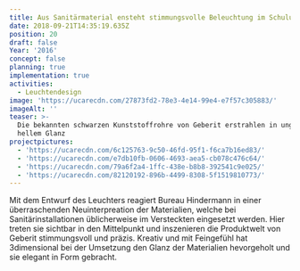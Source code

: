 ```yaml
---
title: Aus Sanitärmaterial ensteht stimmungsvolle Beleuchtung im Schulungsraum
date: 2018-09-21T14:35:19.635Z
position: 20
draft: false
Year: '2016'
concept: false
planning: true
implementation: true
activities:
  - Leuchtendesign
image: 'https://ucarecdn.com/27873fd2-78e3-4e14-99e4-e7f57c305883/'
imageAlt: ''
teaser: >-
  Die bekannten schwarzen Kunststoffrohre von Geberit erstrahlen in ungewohnt
  hellem Glanz
projectpictures:
  - 'https://ucarecdn.com/6c125763-9c50-46fd-95f1-f6ca7b16ed83/'
  - 'https://ucarecdn.com/e7db10fb-0606-4693-aea5-cb078c476c64/'
  - 'https://ucarecdn.com/79a6f2a4-1ffc-438e-b8b8-392541c9e025/'
  - 'https://ucarecdn.com/82120192-896b-4499-8308-5f1519810773/'
---
```

Mit dem Entwurf des Leuchters reagiert Bureau Hindermann in einer überraschenden Neuinterpreation der Materialien, welche bei Sanitärinstallationen üblicherweise im Versteckten eingesetzt werden. Hier treten sie sichtbar in den Mittelpunkt und inszenieren die Produktwelt von Geberit stimmungsvoll und präzis. Kreativ und mit Feingefühl hat 3dimensional bei der Umsetzung den Glanz der Materialien hevorgeholt und sie elegant in Form gebracht.
